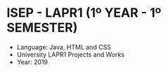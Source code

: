 # ISEP - LAPR1 (1º YEAR - 1º SEMESTER)
* Language: Java, HTML and CSS
* University LAPR1 Projects and Works
* Year: 2019
